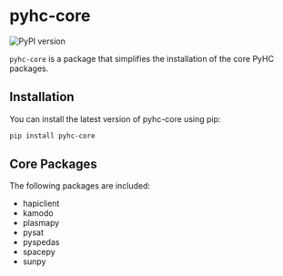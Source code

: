 # pyhc-core

![PyPI version](https://img.shields.io/pypi/v/pyhc-core.svg?cacheBuster=1)

`pyhc-core` is a package that simplifies the installation of the core PyHC packages.

## Installation

You can install the latest version of pyhc-core using pip:

```sh
pip install pyhc-core
```

## Core Packages

The following packages are included:
- hapiclient
- kamodo
- plasmapy
- pysat
- pyspedas
- spacepy
- sunpy

